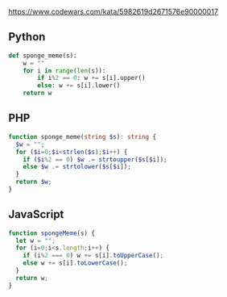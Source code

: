https://www.codewars.com/kata/5982619d2671576e90000017

## Python
```python
def sponge_meme(s):
    w = ""
    for i in range(len(s)):
        if i%2 == 0: w += s[i].upper()
        else: w += s[i].lower()
    return w
```

## PHP
```php
function sponge_meme(string $s): string {
  $w = "";
  for ($i=0;$i<strlen($s);$i++) {
    if ($i%2 == 0) $w .= strtoupper($s[$i]);
    else $w .= strtolower($s[$i]);
  }
  return $w;
}
```

## JavaScript
```js
function spongeMeme(s) {
  let w = "";
  for (i=0;i<s.length;i++) {
    if (i%2 === 0) w += s[i].toUpperCase();
    else w += s[i].toLowerCase();
  }
  return w;
}
```